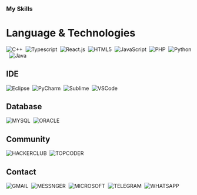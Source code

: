 ### My Skills

# Language & Technologies
![C++](https://img.shields.io/badge/C%2B%2B-00599C?style=for-the-badge&logo=c%2B%2B&logoColor=white)&nbsp;
![Typescript](https://img.shields.io/badge/TypeScript-007ACC?style=for-the-badge&logo=typescript&logoColor=white)&nbsp;
![React.js](https://img.shields.io/badge/React-20232A?style=for-the-badge&logo=react&logoColor=61DAFB)&nbsp;
![HTML5](https://img.shields.io/badge/HTML5-E34F26?style=for-the-badge&logo=html5&logoColor=white)&nbsp;
![JavaScript](https://img.shields.io/badge/JavaScript-323330?style=for-the-badge&logo=javascript&logoColor=F7DF1E)&nbsp;
![PHP](https://img.shields.io/badge/PHP-777BB4?style=for-the-badge&logo=php&logoColor=white)&nbsp;
![Python](https://img.shields.io/badge/Python-FFD43B?style=for-the-badge&logo=python&logoColor=blue)&nbsp;
![Java](https://img.shields.io/badge/Java-e6e6e6?style=for-the-badge&logo=solidity&logoColor=black)&nbsp;

## IDE
![Eclipse](https://img.shields.io/badge/Eclipse-2C2255?style=for-the-badge&logo=eclipse&logoColor=white)&nbsp;
![PyCharm](https://img.shields.io/badge/PyCharm-000000.svg?&style=for-the-badge&logo=PyCharm&logoColor=white)&nbsp;
![Sublime](https://img.shields.io/badge/sublime_text-%23575757.svg?&style=for-the-badge&logo=sublime-text&logoColor=important)&nbsp;
![VSCode](https://img.shields.io/badge/VSCode-0078D4?style=for-the-badge&logo=visual%20studio%20code&logoColor=white)&nbsp;

## Database
![MYSQL](https://img.shields.io/badge/MySQL-005C84?style=for-the-badge&logo=mysql&logoColor=white)&nbsp;
![ORACLE](https://img.shields.io/badge/Oracle-F80000?style=for-the-badge&logo=Oracle&logoColor=white)&nbsp;

## Community
![HACKERCLUB](https://img.shields.io/badge/Hack%20Club-EC3750?style=for-the-badge&logo=Hack%20Club&logoColor=white)&nbsp;
![TOPCODER](https://img.shields.io/badge/Topcoder-29A7DF?style=for-the-badge&logo=Topcoder&logoColor=white)&nbsp;


## Contact
![GMAIL](https://img.shields.io/badge/Gmail-D14836?style=for-the-badge&logo=gmail&logoColor=white)&nbsp;
![MESSNGER](https://img.shields.io/badge/Messenger-00B2FF?style=for-the-badge&logo=messenger&logoColor=white)&nbsp;
![MICROSOFT](https://img.shields.io/badge/Microsoft_Outlook-0078D4?style=for-the-badge&logo=microsoft-outlook&logoColor=white)&nbsp;
![TELEGRAM](https://img.shields.io/badge/Telegram-2CA5E0?style=for-the-badge&logo=telegram&logoColor=white)&nbsp;
![WHATSAPP](https://img.shields.io/badge/WhatsApp-25D366?style=for-the-badge&logo=whatsapp&logoColor=white)&nbsp;
